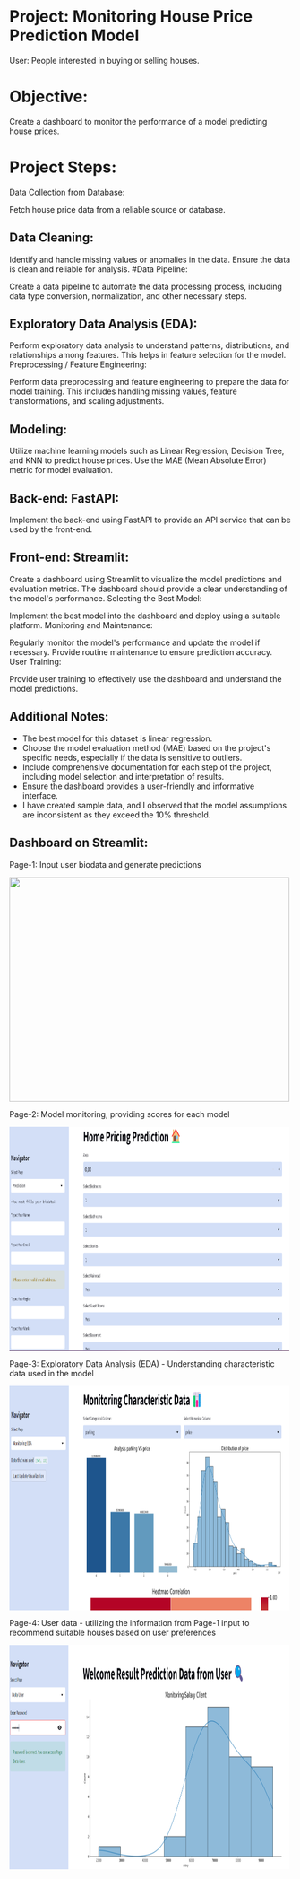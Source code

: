 # Project: Monitoring House Price Prediction Model
User:
People interested in buying or selling houses.

# Objective:
Create a dashboard to monitor the performance of a model predicting house prices.

# Project Steps:
Data Collection from Database:

Fetch house price data from a reliable source or database.
## Data Cleaning:

Identify and handle missing values or anomalies in the data. Ensure the data is clean and reliable for analysis.
#Data Pipeline:

Create a data pipeline to automate the data processing process, including data type conversion, normalization, and other necessary steps.
## Exploratory Data Analysis (EDA):

Perform exploratory data analysis to understand patterns, distributions, and relationships among features. This helps in feature selection for the model.
Preprocessing / Feature Engineering:

Perform data preprocessing and feature engineering to prepare the data for model training. This includes handling missing values, feature transformations, and scaling adjustments.
## Modeling:

Utilize machine learning models such as Linear Regression, Decision Tree, and KNN to predict house prices. Use the MAE (Mean Absolute Error) metric for model evaluation.
## Back-end: FastAPI:

Implement the back-end using FastAPI to provide an API service that can be used by the front-end.
## Front-end: Streamlit:

Create a dashboard using Streamlit to visualize the model predictions and evaluation metrics. The dashboard should provide a clear understanding of the model's performance.
Selecting the Best Model:

Implement the best model into the dashboard and deploy using a suitable platform.
Monitoring and Maintenance:

Regularly monitor the model's performance and update the model if necessary. Provide routine maintenance to ensure prediction accuracy.
User Training:

Provide user training to effectively use the dashboard and understand the model predictions.

## Additional Notes:
- The best model for this dataset is linear regression.
- Choose the model evaluation method (MAE) based on the project's specific needs, especially if the data is sensitive to outliers.
- Include comprehensive documentation for each step of the project, including model selection and interpretation of results.
- Ensure the dashboard provides a user-friendly and informative interface.
- I have created sample data, and I observed that the model assumptions are inconsistent as they exceed the 10% threshold.


## Dashboard on Streamlit:
Page-1:
Input user biodata and generate predictions

 <p>
<img align="center" src="image/pag1.png" width="500" height="400" />
</p>

Page-2:
Model monitoring, providing scores for each model

 <p>
<img align="center" src="image/page2.png" width="500" height="400" />
</p>

Page-3:
Exploratory Data Analysis (EDA) - Understanding characteristic data used in the model
 
 <p>
<img align="center" src="image/page3.png" width="500" height="400" />
</p>

Page-4:
User data - utilizing the information from Page-1 input to recommend suitable houses based on user preferences
 
 <p>
<img align="center" src="image/page4.png" width="500" height="400" />
</p>
